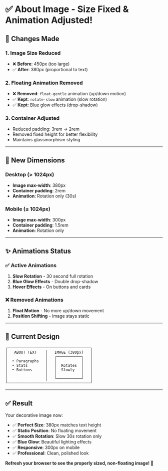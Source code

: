 # ✅ About Image - Size Fixed & Animation Adjusted!

## 🎯 Changes Made

### 1. **Image Size Reduced**
- ❌ **Before**: 450px (too large)
- ✅ **After**: 380px (proportional to text)

### 2. **Floating Animation Removed**
- ❌ **Removed**: `float-gentle` animation (up/down motion)
- ✅ **Kept**: `rotate-slow` animation (slow rotation)
- ✅ **Kept**: Blue glow effects (drop-shadow)

### 3. **Container Adjusted**
- Reduced padding: 3rem → 2rem
- Removed fixed height for better flexibility
- Maintains glassmorphism styling

---

## 📐 New Dimensions

### Desktop (> 1024px)
- **Image max-width**: 380px
- **Container padding**: 2rem
- **Animation**: Rotation only (30s)

### Mobile (≤ 1024px)
- **Image max-width**: 300px
- **Container padding**: 1.5rem
- **Animation**: Rotation only

---

## ✨ Animations Status

### ✅ Active Animations
1. **Slow Rotation** - 30 second full rotation
2. **Blue Glow Effects** - Double drop-shadow
3. **Hover Effects** - On buttons and cards

### ❌ Removed Animations
1. **Float Motion** - No more up/down movement
2. **Position Shifting** - Image stays static

---

## 🎨 Current Design

```
┌─────────────────────────────────────┐
│   ABOUT TEXT    │   IMAGE (380px)   │
│                 │   ┌───────────┐   │
│  • Paragraphs   │   │           │   │
│  • Stats        │   │  Rotates  │   │
│  • Buttons      │   │  Slowly   │   │
│                 │   │           │   │
│                 │   └───────────┘   │
└─────────────────────────────────────┘
```

---

## ✅ Result

Your decorative image now:
- ✅ **Perfect Size**: 380px matches text height
- ✅ **Static Position**: No floating movement
- ✅ **Smooth Rotation**: Slow 30s rotation only
- ✅ **Blue Glow**: Beautiful lighting effects
- ✅ **Responsive**: 300px on mobile
- ✅ **Professional**: Clean, polished look

**Refresh your browser to see the properly sized, non-floating image! 🎉**
